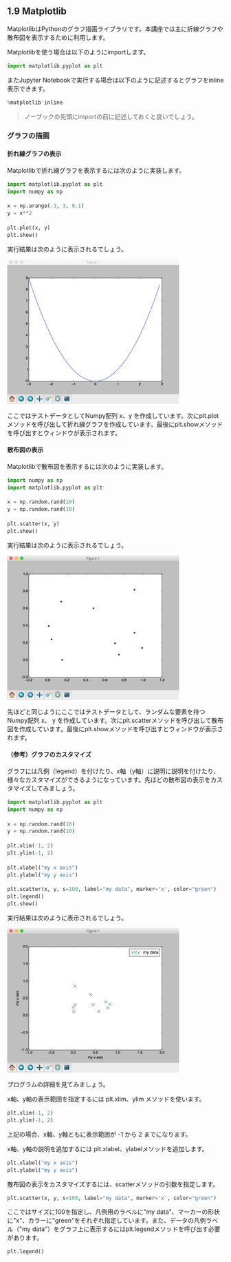 ## 1.9 Matplotlib

MatplotlibはPythonのグラフ描画ライブラリです。本講座では主に折線グラフや散布図を表示するために利用します。

Matplotlibを使う場合は以下のようにimportします。

```python
import matplotlib.pyplot as plt
```

またJupyter Notebookで実行する場合は以下のように記述するとグラフをinline表示できます。

```python
%matplotlib inline
```

> ノーブックの先頭にimportの前に記述しておくと良いでしょう。

<div style="page-break-before:always"></div>

### グラフの描画

#### 折れ線グラフの表示

Matplotlibで折れ線グラフを表示するには次のように実装します。

```python
import matplotlib.pyplot as plt
import numpy as np

x = np.arange(-3, 3, 0.1)
y = x**2

plt.plot(x, y)
plt.show()
```

実行結果は次のように表示されるでしょう。

<img src="img/01_10.png" width="400px">


ここではテストデータとしてNumpy配列 x、y を作成しています。次にplt.plotメソッドを呼び出して折れ線グラフを作成しています。最後にplt.showメソッドを呼び出すとウィンドウが表示されます。

<div style="page-break-before:always"></div>


#### 散布図の表示

Matplotlibで散布図を表示するには次のように実装します。

```python
import numpy as np
import matplotlib.pyplot as plt

x = np.random.rand(10)
y = np.random.rand(10)

plt.scatter(x, y)
plt.show()
```

実行結果は次のように表示されるでしょう。

<img src="img/01_11.png" width="400px">


先ほどと同じようにここではテストデータとして、ランダムな要素を持つNumpy配列 x、 y を作成しています。次にplt.scatterメソッドを呼び出して散布図を作成しています。最後にplt.showメソッドを呼び出すとウィンドウが表示されます。

<div style="page-break-before:always"></div>


#### （参考）グラフのカスタマイズ

グラフには凡例（legend）を付けたり、x軸（y軸）に説明に説明を付けたり、様々なカスタマイズができるようになっています。先ほどの散布図の表示をカスタマイズしてみましょう。

```python
import matplotlib.pyplot as plt
import numpy as np

x = np.random.rand(10)
y = np.random.rand(10)

plt.xlim(-1, 2)
plt.ylim(-1, 2)

plt.xlabel("my x axis")
plt.ylabel("my y axis")

plt.scatter(x, y, s=100, label="my data", marker='x', color="green")
plt.legend()
plt.show()
```

実行結果は次のように表示されるでしょう。

<img src="img/01_12.png" width="400px">

プログラムの詳細を見てみましょう。

x軸、y軸の表示範囲を指定するには plt.xlim、ylim メソッドを使います。

```python
plt.xlim(-1, 2)
plt.ylim(-1, 2)
```

上記の場合、x軸、y軸ともに表示範囲が -1 から 2 までになります。


x軸、y軸の説明を追加するには plt.xlabel、ylabelメソッドを追加します。


```python
plt.xlabel("my x axis")
plt.ylabel("my y axis")
```


散布図の表示をカスタマイズするには、scatterメソッドの引数を指定します。

```python
plt.scatter(x, y, s=100, label="my data", marker='x', color="green")
```

ここではサイズに100を指定し、凡例用のラベルに"my data"、マーカーの形状に"x"、カラーに"green"をそれぞれ指定しています。また、データの凡例ラベル（"my data"）をグラフ上に表示するにはplt.legendメソッドを呼び出す必要があります。

```python
plt.legend()
```
